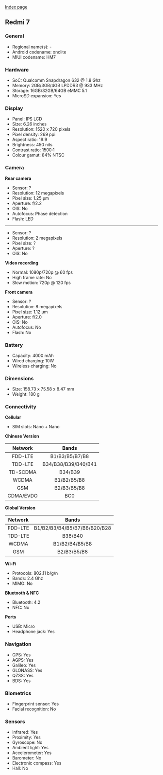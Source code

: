 [Index page](../../)

## Redmi 7

### General

* Regional name(s): -
* Android codename: onclite
* MIUI codename: HM7

### Hardware

* SoC: Qualcomm Snapdragon 632 @ 1.8 Ghz
* Memory: 2GB/3GB/4GB LPDDR3 @ 933 MHz
* Storage: 16GB/32GB/64GB eMMC 5.1
* MicroSD expansion: Yes

### Display

* Panel: IPS LCD
* Size: 6.26 inches
* Resolution: 1520 x 720 pixels
* Pixel density: 269 ppi
* Aspect ratio: 19:9
* Brightness: 450 nits
* Contrast ratio: 1500:1
* Colour gamut: 84% NTSC

### Camera

**Rear camera**

* Sensor: ?
* Resolution: 12 megapixels
* Pixel size: 1.25 µm
* Aperture: f/2.2
* OIS: No
* Autofocus: Phase detection
* Flash: LED

---

* Sensor: ?
* Resolution: 2 megapixels
* Pixel size: ?
* Aperture: ?
* OIS: No

**Video recording**

* Normal: 1080p/720p @ 60 fps
* High frame rate: No
* Slow motion: 720p @ 120 fps

**Front camera**

* Sensor: ?
* Resolution: 8 megapixels
* Pixel size: 1.12 µm
* Aperture: f/2.0
* OIS: No
* Autofocus: No
* Flash: No

### Battery

* Capacity: 4000 mAh
* Wired charging: 10W
* Wireless charging: No

### Dimensions

* Size: 158.73 x 75.58 x 8.47 mm
* Weight: 180 g

### Connectivity

**Cellular**

* SIM slots: Nano + Nano

**Chinese Version**

| Network | Bands |
|:---------:|:-------------------:|
| FDD-LTE | B1/B3/B5/B7/B8 |
| TDD-LTE | B34/B38/B39/B40/B41 |
| TD-SCDMA | B34/B39 |
| WCDMA | B1/B2/B5/B8 |
| GSM | B2/B3/B5/B8 |
| CDMA/EVDO | BC0 |

**Global Version**

| Network | Bands |
|:---------:|:--------------------------------:|
| FDD-LTE | B1/B2/B3/B4/B5/B7/B8/B20/B28 |
| TDD-LTE | B38/B40 |
| WCDMA | B1/B2/B4/B5/B8 |
| GSM | B2/B3/B5/B8 |

**Wi-Fi**

* Protocols: 802.11 b/g/n
* Bands: 2.4 Ghz
* MIMO: No

**Bluetooth & NFC**

* Bluetooth: 4.2
* NFC: No

**Ports**

* USB: Micro
* Headphone jack: Yes

### Navigation

* GPS: Yes
* AGPS: Yes
* Galileo: Yes
* GLONASS: Yes
* QZSS: Yes
* BDS: Yes

### Biometrics

* Fingerprint sensor: Yes
* Facial recognition: No

### Sensors

* Infrared: Yes
* Proximity: Yes
* Gyroscope: No
* Ambient light: Yes
* Accelerometer: Yes
* Barometer: No
* Electronic compass: Yes
* Hall: No